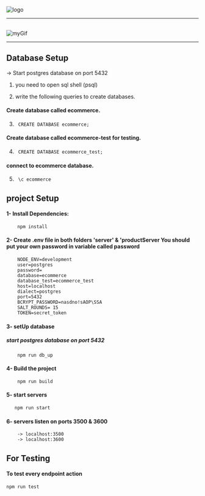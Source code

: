 
## 
![logo](https://github.com/amwopps/Amazoff/blob/main/servers/screenshots/logo.jpg)
********************************
## 
![myGif](https://github.com/amwopps/Amazoff/blob/main/servers/screenshots/Backend.gif)
********************************
## Database Setup
->  Start postgres database on port 5432
1. you need to open sql shell (psql) 

2. write the following queries to create databases.
#### Create database called ecommerce.
3.      CREATE DATABASE ecommerce;
#### Create database called ecommerce-test for testing.
4.      CREATE DATABASE ecommerce_test;
#### connect to ecommerce database.
5.      \c ecommerce


## project Setup
#### 1- Install Dependencies:
        npm install
#### 2- Create .env file in both folders 'server' & 'productServer **You should put your own password in variable called password**
        NODE_ENV=development
        user=postgres
        password=
        database=ecommerce
        database_test=ecommerce_test
        host=localhost
        dialect=postgres  
        port=5432
        BCRYPT_PASSWORD=nasdno!sAOP\SSA
        SALT_ROUNDS= 15
        TOKEN=secret_token   
#### 3- setUp database
##### start postgres database on port 5432
        npm run db_up
#### 4- Build the project
        npm run build
#### 5- start servers
       npm run start
#### 6- servers listen on ports 3500 & 3600
        -> localhost:3500
        -> localhost:3600
## For Testing
#### To test every endpoint action
    npm run test 


